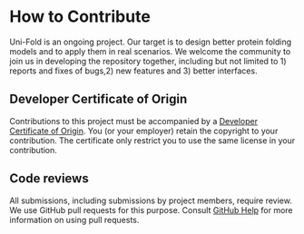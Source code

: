 # How to Contribute

Uni-Fold is an ongoing project. Our target is to design better protein folding models and to apply them in real scenarios.
We welcome the community to join us in developing the repository together, including but not limited to 1) reports and fixes of bugs,2) new features and 3) better interfaces.

## Developer Certificate of Origin

Contributions to this project must be accompanied by a [Developer Certificate of Origin](https://github.com/dptech-corp/Uni-Fold/blob/main/DCO.txt). You (or your employer) retain the copyright to your contribution. The certificate only restrict you to use the same license in your contribution.

## Code reviews

All submissions, including submissions by project members, require review. We use GitHub pull requests for this purpose. Consult [GitHub Help](https://help.github.com/articles/about-pull-requests/) for more information on using pull requests.
